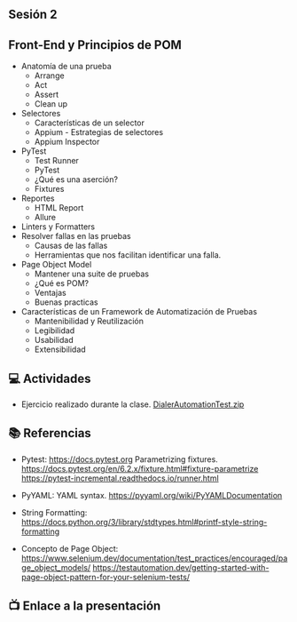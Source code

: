 Sesión 2
-

## Front-End y Principios de POM
- Anatomía de una prueba
    - Arrange
    - Act
    - Assert
    - Clean up
- Selectores
    - Características de un selector
    - Appium - Estrategias de selectores
    - Appium Inspector
- PyTest
    - Test Runner
    - PyTest
    - ¿Qué es una aserción?
    - Fixtures
- Reportes
    - HTML Report
    - Allure
- Linters y Formatters
- Resolver fallas en las pruebas
    - Causas de las fallas
    - Herramientas que nos facilitan identificar una falla.
- Page Object Model
    - Mantener una suite de pruebas
    - ¿Qué es POM?
    - Ventajas
    - Buenas practicas
- Características de un Framework de Automatización de Pruebas
    - Mantenibilidad y Reutilización
    - Legibilidad
    - Usabilidad
    - Extensibilidad

## 💻 Actividades

- Ejercicio realizado durante la clase.
    [DialerAutomationTest.zip](https://github.com/wizelineacademy/BAZQA-AUTOMATION-2023/files/10758692/DialerAutomationTest.zip)


## 📚 Referencias
- Pytest:
    https://docs.pytest.org
    Parametrizing fixtures. https://docs.pytest.org/en/6.2.x/fixture.html#fixture-parametrize
    https://pytest-incremental.readthedocs.io/runner.html
    
- PyYAML:
    YAML syntax. https://pyyaml.org/wiki/PyYAMLDocumentation

- String Formatting:
    https://docs.python.org/3/library/stdtypes.html#printf-style-string-formatting 

- Concepto de Page Object:
    https://www.selenium.dev/documentation/test_practices/encouraged/page_object_models/ 
    https://testautomation.dev/getting-started-with-page-object-pattern-for-your-selenium-tests/  

## 📺 Enlace a la presentación

